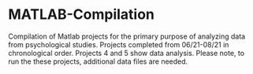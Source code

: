 # MATLAB-Compilation
Compilation of Matlab projects for the primary purpose of analyzing data from psychological studies. Projects completed from 06/21-08/21 in chronological order. Projects 4 and 5 show data analysis. Please note, to run the these projects, additional data files are needed.
